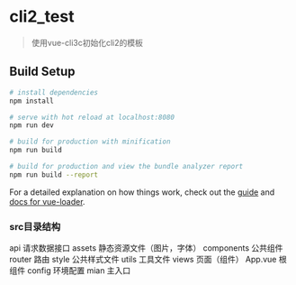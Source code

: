 <!--
 * @Author: Chris
 * @Date: 2019-09-25 02:22:29
 * @LastEditors: Chris
 * @LastEditTime: 2019-09-25 18:05:27
 * @Descripttion: **
 -->
# cli2_test

> 使用vue-cli3c初始化cli2的模板

## Build Setup

``` bash
# install dependencies
npm install

# serve with hot reload at localhost:8080
npm run dev

# build for production with minification
npm run build

# build for production and view the bundle analyzer report
npm run build --report
```

For a detailed explanation on how things work, check out the [guide](http://vuejs-templates.github.io/webpack/) and [docs for vue-loader](http://vuejs.github.io/vue-loader).

### src目录结构
api 请求数据接口
assets 静态资源文件（图片，字体）
components 公共组件
router 路由
style 公共样式文件
utils 工具文件
views 页面（组件）
App.vue 根组件
config 环境配置
mian 主入口